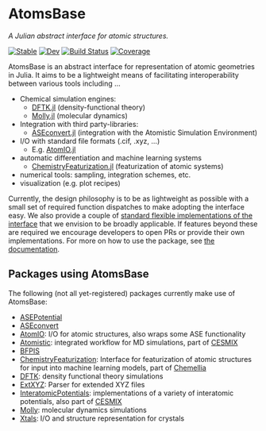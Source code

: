 # AtomsBase

*A Julian abstract interface for atomic structures.*

[![Stable](https://img.shields.io/badge/docs-stable-blue.svg)](https://JuliaMolSim.github.io/AtomsBase.jl/stable)
[![Dev](https://img.shields.io/badge/docs-dev-blue.svg)](https://JuliaMolSim.github.io/AtomsBase.jl/dev)
[![Build Status](https://github.com/JuliaMolSim/AtomsBase.jl/workflows/CI/badge.svg)](https://github.com/JuliaMolSim/AtomsBase.jl/actions)
[![Coverage](https://codecov.io/gh/JuliaMolSim/AtomsBase.jl/branch/master/graph/badge.svg)](https://codecov.io/gh/JuliaMolSim/AtomsBase.jl)

AtomsBase is an abstract interface for representation of atomic geometries in
Julia. It aims to be a lightweight means of facilitating interoperability
between various tools including ...

* Chemical simulation engines:
    - [DFTK.jl](https://github.com/JuliaMolSim/DFTK.jl) (density-functional theory)
    - [Molly.jl](https://github.com/JuliaMolSim/Molly.jl) (molecular dynamics)
* Integration with third party-libraries:
    - [ASEconvert.jl](https://github.com/mfherbst/ASEconvert.jl) (integration with the Atomistic Simulation Environment)
* I/O with standard file formats (.cif, .xyz, ...)
    - E.g. [AtomIO.jl](https://github.com/mfherbst/AtomIO.jl)
* automatic differentiation and machine learning systems
    - [ChemistryFeaturization.jl](https://github.com/Chemellia/ChemistryFeaturization.jl)
      (featurization of atomic systems)
* numerical tools: sampling, integration schemes, etc.
* visualization (e.g. plot recipes)

Currently, the design philosophy is to be as lightweight as possible with a small set
of required function dispatches to make adopting the interface easy.
We also provide a couple of
[standard flexible implementations of the interface](https://juliamolsim.github.io/AtomsBase.jl/stable/atomicsystems/#atomic-systems)
that we envision to be broadly applicable.
If features beyond these are required we
encourage developers to open PRs or provide their own implementations.
For more on how to use the package,
see [the documentation](https://juliamolsim.github.io/AtomsBase.jl/stable).

## Packages using AtomsBase
The following (not all yet-registered) packages currently make use of AtomsBase:
* [ASEPotential](https://github.com/jrdegreeff/ASEPotential.jl)
* [ASEconvert](https://github.com/mfherbst/ASEconvert.jl)
* [AtomIO](https://github.com/mfherbst/AtomIO.jl): I/O for atomic structures, also wraps some ASE functionality
* [Atomistic](https://github.com/cesmix-mit/Atomistic.jl/tree/263ec97b5f380f1b2ba593bf8feaf36e7f7cff9a): integrated workflow for MD simulations, part of [CESMIX](https://computing.mit.edu/cesmix/)
* [BFPIS](https://github.com/GDufenshuoo/BFPIS.jl)
* [ChemistryFeaturization](https://github.com/Chemellia/ChemistryFeaturization.jl): Interface for featurization of atomic structures for input into machine learning models, part of [Chemellia](https://chemellia.org)
* [DFTK](https://github.com/JuliaMolSim/DFTK.jl): density functional theory simulations
* [ExtXYZ](https://github.com/libAtoms/ExtXYZ.jl): Parser for extended XYZ files
* [InteratomicPotentials](https://github.com/cesmix-mit/InteratomicPotentials.jl): implementations of a variety of interatomic potentials, also part of [CESMIX](https://computing.mit.edu/cesmix/)
* [Molly](https://github.com/JuliaMolSim/Molly.jl): molecular dynamics simulations
* [Xtals](https://github.com/SimonEnsemble/Xtals.jl): I/O and structure representation for crystals
